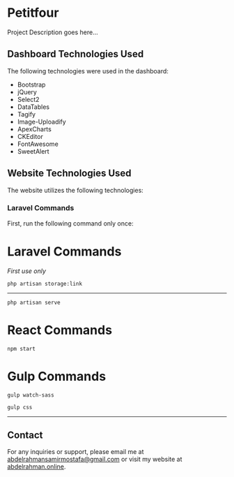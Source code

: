 # Petitfour

Project Description goes here...

## Dashboard Technologies Used

The following technologies were used in the dashboard:

-   Bootstrap
-   jQuery
-   Select2
-   DataTables
-   Tagify
-   Image-Uploadify
-   ApexCharts
-   CKEditor
-   FontAwesome
-   SweetAlert

## Website Technologies Used

The website utilizes the following technologies:

### Laravel Commands

First, run the following command only once:

<h1>Laravel Commands</h1>

_First use only_

```
php artisan storage:link
```

---

```
php artisan serve
```

<h1>React Commands</h1>

```
npm start
```

<h1>Gulp Commands</h1>

```
gulp watch-sass
```

```
gulp css
```

---

## Contact

For any inquiries or support, please email me at [abdelrahmansamirmostafa@gmail.com](mailto:abdelrahmansamirmostafa@gmail.com) or visit my website at [abdelrahman.online](https://www.abdelrahman.online).
